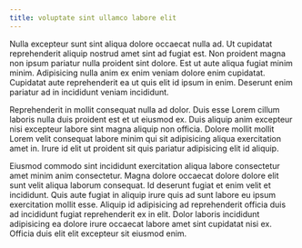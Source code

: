 ```yaml
---
title: voluptate sint ullamco labore elit
---
```


Nulla excepteur sunt sint aliqua dolore occaecat nulla ad. Ut cupidatat reprehenderit aliquip nostrud amet sint ad fugiat est. Non proident magna non ipsum pariatur nulla proident sint dolore. Est ut aute aliqua fugiat minim minim. Adipisicing nulla anim ex enim veniam dolore enim cupidatat. Cupidatat aute reprehenderit ea ut quis elit id ipsum in enim. Deserunt enim pariatur ad in incididunt veniam incididunt.

Reprehenderit in mollit consequat nulla ad dolor. Duis esse Lorem cillum laboris nulla duis proident est et ut eiusmod ex. Duis aliquip anim excepteur nisi excepteur labore sint magna aliquip non officia. Dolore mollit mollit Lorem velit consequat labore minim qui sit adipisicing aliqua exercitation amet in. Irure id elit ut proident sit quis pariatur adipisicing elit id aliquip.

Eiusmod commodo sint incididunt exercitation aliqua labore consectetur amet minim anim consectetur. Magna dolore occaecat dolore dolore elit sunt velit aliqua laborum consequat. Id deserunt fugiat et enim velit et incididunt. Quis aute fugiat in aliquip irure quis ad sunt labore eu ipsum exercitation mollit esse. Aliquip id adipisicing ad reprehenderit officia duis ad incididunt fugiat reprehenderit ex in elit. Dolor laboris incididunt adipisicing ea dolore irure occaecat labore amet sint cupidatat nisi ex. Officia duis elit elit excepteur sit eiusmod enim.